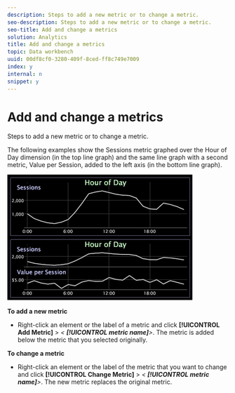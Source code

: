 ```yaml
---
description: Steps to add a new metric or to change a metric.
seo-description: Steps to add a new metric or to change a metric.
seo-title: Add and change a metrics
solution: Analytics
title: Add and change a metrics
topic: Data workbench
uuid: 00df8cf0-3280-409f-8ced-ff8c749e7009
index: y
internal: n
snippet: y
---
```


# Add and change a metrics

Steps to add a new metric or to change a metric.

The following examples show the Sessions metric graphed over the Hour of Day dimension (in the top line graph) and the same line graph with a second metric, Value per Session, added to the left axis (in the bottom line graph).

![](assets/vis_Line_AddMetric.png)

**To add a new metric**

* Right-click an element or the label of a metric and click **[!UICONTROL Add Metric]** > *< **[!UICONTROL metric name]**>*. The metric is added below the metric that you selected originally.

**To change a metric**

* Right-click an element or the label of the metric that you want to change and click **[!UICONTROL Change Metric]** > *< **[!UICONTROL metric name]**>*. The new metric replaces the original metric.

